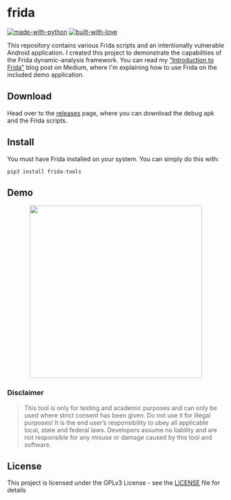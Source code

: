 # frida

[![made-with-python](http://forthebadge.com/images/badges/made-with-python.svg)](https://www.python.org/)
[![built-with-love](http://forthebadge.com/images/badges/built-with-love.svg)](https://gitHub.com/t0thkr1s/)


This repository contains various Frida scripts and an intentionally vulnerable Android application. I created this project to demonstrate the capabilities of the Frida dynamic-analysis framework. You can read my ["Introduction to Frida"](https://medium.com/infosec-adventures/introduction-to-frida-5a3f51595ca1) blog post on Medium, where I'm explaining how to use Frida on the included demo application.

## Download

Head over to the [releases](https://github.com/t0thkr1s/frida/releases) page, where you can download the debug apk and the Frida scripts.

## Install

You must have Frida installed on your system. You can simply do this with:

```
pip3 install frida-tools
```

## Demo

<p align="center">
  <img src="https://i.imgur.com/3g2mdNl.gif" width="400">
</p>

### Disclaimer

> This tool is only for testing and academic purposes and can only be used where strict consent has been given. Do not use it for illegal purposes! It is the end user’s responsibility to obey all applicable local, state and federal laws. Developers assume no liability and are not responsible for any misuse or damage caused by this tool and software.

## License

This project is licensed under the GPLv3 License - see the [LICENSE](LICENSE) file for details
